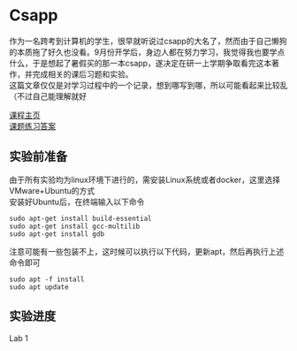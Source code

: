 # Csapp
作为一名跨考到计算机的学生，很早就听说过csapp的大名了，然而由于自己懒狗的本质拖了好久也没看。9月份开学后，身边人都在努力学习，我觉得我也要学点什么，于是想起了暑假买的那一本csapp，遂决定在研一上学期争取看完这本著作，并完成相关的课后习题和实验。  
这篇文章仅仅是对学习过程中的一个记录，想到哪写到哪，所以可能看起来比较乱（不过自己能理解就好  

[课程主页](http://csapp.cs.cmu.edu/3e/home.html)  
[课题练习答案](https://dreamanddead.github.io/CSAPP-3e-Solutions/)  
## 实验前准备  
由于所有实验均为linux环境下进行的，需安装Linux系统或者docker，这里选择VMware+Ubuntu的方式  
安装好Ubuntu后，在终端输入以下命令  
```
sudo apt-get install build-essential  
sudo apt-get install gcc-multilib  
sudo apt-get install gdb
```  
注意可能有一些包装不上，这时候可以执行以下代码，更新apt，然后再执行上述命令即可  
```  
sudo apt -f install  
sudo apt update
```
## 实验进度  
Lab 1  
